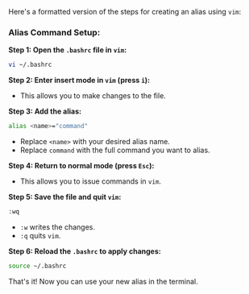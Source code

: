 Here's a formatted version of the steps for creating an alias using `vim`:

### Alias Command Setup:

**Step 1: Open the `.bashrc` file in `vim`:**
```bash
vi ~/.bashrc
```

**Step 2: Enter insert mode in `vim` (press `i`):**
- This allows you to make changes to the file.

**Step 3: Add the alias:**
```bash
alias <name>="command"
```
- Replace `<name>` with your desired alias name.
- Replace `command` with the full command you want to alias.

**Step 4: Return to normal mode (press `Esc`):**
- This allows you to issue commands in `vim`.

**Step 5: Save the file and quit `vim`:**
```bash
:wq
```
- `:w` writes the changes.
- `:q` quits `vim`.

**Step 6: Reload the `.bashrc` to apply changes:**
```bash
source ~/.bashrc
```

That's it! Now you can use your new alias in the terminal.